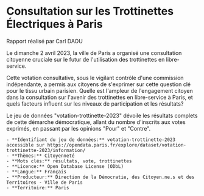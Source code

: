 # Consultation sur les Trottinettes Électriques à Paris
Rapport réalisé par Carl DAOU
   
Le dimanche 2 avril 2023, la ville de Paris a organisé  une consultation citoyenne cruciale sur le futur de l'utilisation des trottinettes en libre-service.

Cette votation consultative, sous le vigilant contrôle d'une commission indépendante, a permis aux citoyens de s'exprimer sur cette question clé pour le tissu urbain parisien. Quelle est l'ampleur de l'engagement citoyen dans la consultation sur l'avenir des trottinettes en libre-service à Paris, et quels facteurs influent sur les niveaux de participation et les résultats?
    
Le jeu de données "votation-trottinette-2023" dévoile les résultats complets de cette démarche démocratique, 
allant du nombre d'inscrits aux votes exprimés, en passant par les opinions "Pour" et "Contre".
    
    - **Identifiant du jeu de données:** votation-trottinette-2023 accessible sur https://opendata.paris.fr/explore/dataset/votation-trottinette-2023/information/
    - **Thèmes:** Citoyenneté
    - **Mots clés:** résultats, vote, trottinettes
    - **Licence:** Open Database License (ODbL)
    - **Langue:** Français
    - **Producteur:** Direction de la Démocratie, des Citoyen.ne.s et des Territoires - Ville de Paris
    - **Territoire:** Paris
